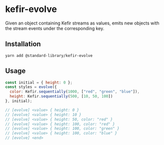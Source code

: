 # kefir-evolve

Given an object containing Kefir streams as values, emits new objects with the stream events under the corresponding key.

## Installation

```shell
yarn add @standard-library/kefir-evolve
```

## Usage

```javascript
const initial = { height: 0 };
const styles = evolve({
  color: Kefir.sequentially(1000, ["red", "green", "blue"]),
  height: Kefir.sequentially(500, [10, 50, 100])
}, initial);

// [evolve] <value> { height: 0 }
// [evolve] <value> { height: 10 }
// [evolve] <value> { height: 50, color: "red" }
// [evolve] <value> { height: 100, color: "red" }
// [evolve] <value> { height: 100, color: "green" }
// [evolve] <value> { height: 100, color: "blue" }
// [evolve] <end>
```

